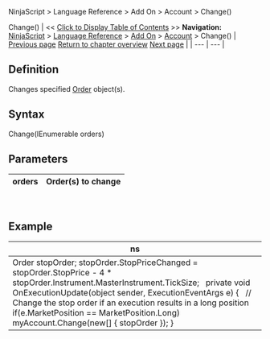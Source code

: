 ﻿
NinjaScript > Language Reference > Add On > Account > Change()

Change()
| << [Click to Display Table of Contents](change.md) >> **Navigation:**     [NinjaScript](ninjascript-1.md) > [Language Reference](language_reference_wip-1.md) > [Add On](add_on-1.md) > [Account](account_class-1.md) > Change() | [Previous page](accounts_cancelallorders-1.md) [Return to chapter overview](account_class-1.md) [Next page](connection-1.md) |
| --- | --- |
## Definition
Changes specified [Order](order-1.md) object(s).
 
## Syntax
Change(IEnumerable<Order> orders)
 
## Parameters
| orders | Order(s) to change |
| --- | --- |

 
## 
## Example
| ns |
| --- |
| Order stopOrder; stopOrder.StopPriceChanged = stopOrder.StopPrice - 4 * stopOrder.Instrument.MasterInstrument.TickSize;   private void OnExecutionUpdate(object sender, ExecutionEventArgs e) {    // Change the stop order if an execution results in a long position    if(e.MarketPosition == MarketPosition.Long)        myAccount.Change(new[] { stopOrder }); } |
